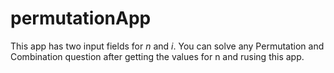 # permutationApp
This app has two input fields for *n* and *i*. You can solve any Permutation and Combination question after getting the values for n and rusing this app. 
